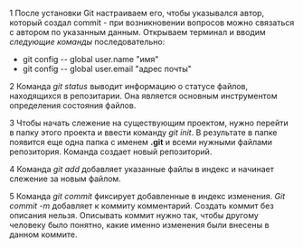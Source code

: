 1 После установки Git настраиваем его, чтобы указывался автор, который создал commit - при возникновении вопросов можно связаться с автором по указанным данным. Открываем терминал и вводим *следующие команды* последовательно:
* git config -- global user.name "имя"
* git config -- global user.email "адрес почты"

2 Команда *git status*  выводит информацию о статусе файлов, находящихся в репозитарии. Она является основным инструментом определения состояния файлов.

3 Чтобы начать слежение на существующим проектом, нужно перейти в папку этого проекта и ввести команду *git init*. В результате в папке появится еще одна папка с именем **.git** и всеми нужными файлами репозитория. Команда создает новый репозиторий.

4 Команда *git add* добавляет указанные файлы в индекс и начинает слежение за новым файлом.

5 Команда *git commit* фиксирует добавленные в индекс изменения. *Git commit -m* добавляет к коммиту комментарий. Создать коммит без описания нельзя. Описывать коммит нужно так, чтобы другому человеку было понятно, какие именно изменения были внесены в данном коммите.